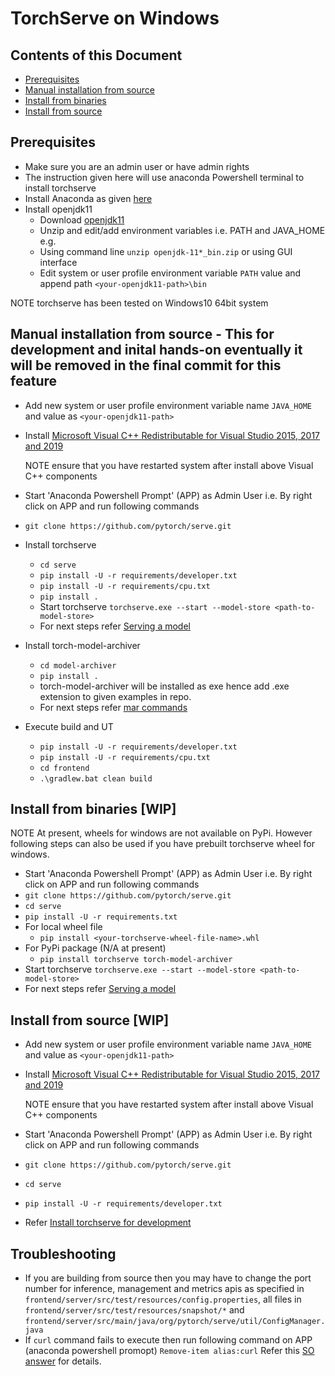 # TorchServe on Windows

## Contents of this Document

* [Prerequisites](#prerequisites)
* [Manual installation from source](#manual_installation_from_source)
* [Install from binaries](#install-from-binaries)
* [Install from source](#install-from-source)

## Prerequisites

 - Make sure you are an admin user or have admin rights
 - The instruction given here will use anaconda Powershell terminal to install torchserve
 - Install Anaconda as given [here](https://docs.anaconda.com/anaconda/install/windows/)
 - Install openjdk11
    - Download [openjdk11](https://download.java.net/java/GA/jdk11/9/GPL/openjdk-11.0.2_windows-x64_bin.zip)
    - Unzip and edit/add environment variables i.e. PATH and JAVA_HOME
    e.g.
    - Using command line `unzip openjdk-11*_bin.zip` or using GUI interface
    - Edit system or user profile environment variable `PATH` value and append path `<your-openjdk11-path>\bin`

NOTE torchserve has been tested on Windows10 64bit system

## Manual installation from source -  This for development and inital hands-on eventually it will be removed in the final commit for this feature

 - Add new system or user profile environment variable name `JAVA_HOME` and value as `<your-openjdk11-path>`
 - Install [Microsoft Visual C++ Redistributable for Visual Studio 2015, 2017 and 2019](https://support.microsoft.com/en-in/help/2977003/the-latest-supported-visual-c-downloads)
 
   NOTE ensure that you have restarted system after install above Visual C++ components
 - Start 'Anaconda Powershell Prompt' (APP) as Admin User i.e. By right click on APP and run following commands
 - `git clone https://github.com/pytorch/serve.git`
 - Install torchserve 
     - `cd serve`
     - `pip install -U -r requirements/developer.txt`
     - `pip install -U -r requirements/cpu.txt`
     - `pip install .`
     - Start torchserve `torchserve.exe --start --model-store <path-to-model-store>`
     - For next steps refer [Serving a model](https://github.com/pytorch/serve#serve-a-model)
  - Install torch-model-archiver
    - `cd model-archiver`
    - `pip install .`
    - torch-model-archiver will be installed as exe hence add .exe extension to given examples in repo.
    - For next steps refer [mar commands](https://github.com/pytorch/serve/tree/master/model-archiver#torch-model-archiver-command-line-interface)
  - Execute build and UT
    - `pip install -U -r requirements/developer.txt`
    - `pip install -U -r requirements/cpu.txt`
    - `cd frontend`
    - `.\gradlew.bat clean build`

## Install from binaries [WIP]

NOTE At present, wheels for windows are not available on PyPi. However following steps can also be used if you have prebuilt torchserve wheel for windows.

 - Start 'Anaconda Powershell Prompt' (APP) as Admin User i.e. By right click on APP and run following commands
 - `git clone https://github.com/pytorch/serve.git`
 - `cd serve`
 - `pip install -U -r requirements.txt`
 - For local wheel file
    - `pip install <your-torchserve-wheel-file-name>.whl`
 - For PyPi package (N/A at present)
    - `pip install torchserve torch-model-archiver`
 - Start torchserve `torchserve.exe --start --model-store <path-to-model-store>`
 - For next steps refer [Serving a model](https://github.com/pytorch/serve#serve-a-model)
    
## Install from source [WIP]

 - Add new system or user profile environment variable name `JAVA_HOME` and value as `<your-openjdk11-path>`
 - Install [Microsoft Visual C++ Redistributable for Visual Studio 2015, 2017 and 2019](https://support.microsoft.com/en-in/help/2977003/the-latest-supported-visual-c-downloads)
 
   NOTE ensure that you have restarted system after install above Visual C++ components
 - Start 'Anaconda Powershell Prompt' (APP) as Admin User i.e. By right click on APP and run following commands
 - `git clone https://github.com/pytorch/serve.git`
 - `cd serve`
 - `pip install -U -r requirements/developer.txt`
 - Refer [Install torchserve for development](https://github.com/pytorch/serve#install-torchserve-for-development)

## Troubleshooting
 - If you are building from source then you may have to change the port number for inference, management and metrics apis as specified in `frontend/server/src/test/resources/config.properties`,
   all files in `frontend/server/src/test/resources/snapshot/*` and `frontend/server/src/main/java/org/pytorch/serve/util/ConfigManager.java`
 - If `curl` command fails to execute then run following command on APP (anaconda powershell promopt)
 `Remove-item alias:curl`
 Refer this [SO answer](https://stackoverflow.com/questions/25044010/running-curl-on-64-bit-windows) for details.